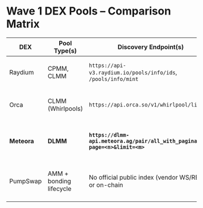 ﻿# Wave 1 DEX Pools – Comparison Matrix

| DEX         | Pool Type(s)            | Discovery Endpoint(s)                                                         |   Auth | Pagination           | Key Fields Returned                                               | WS Support | Rate Limits / ToS     | On-chain Fallback                                                   | Known Caveats                                           |
| ----------- | ----------------------- | ----------------------------------------------------------------------------- | -----: | -------------------- | ----------------------------------------------------------------- | ---------: | --------------------- | ------------------------------------------------------------------- | ------------------------------------------------------- |
| Raydium     | CPMM, CLMM              | `https://api-v3.raydium.io/pools/info/ids`, `/pools/info/mint`                |   None | Yes                  | id (pair), base/quote mints, feeBps, lpMint (CPMM)                |   gRPC/SDK | Public; cache/backoff | `getProgramAccounts` on CPMM `CPMMoo…` / CLMM `CAMMCz…`             | Legacy indexes large; prefer v3                         |
| Orca        | CLMM (Whirlpools)       | `https://api.orca.so/v1/whirlpool/list`                                       |   None | Large list (single)  | address, tokenA.mint/tokenB.mint, feeRateBps, tickSpacing         |       None | Be courteous          | `getProgramAccounts` on `whirLbMi…` (may be blocked on some RPCs)   | Details route may return diagnostic wrapper             |
| **Meteora** | **DLMM**                | **`https://dlmm-api.meteora.ag/pair/all_with_pagination?page=<n>&limit=<m>`** |   None | **Yes (page/limit)** | address, **mint_x/mint_y**, **bin_step**, **base_fee_percentage** |       None | Be courteous          | `getProgramAccounts` on `LBUZKhRx…`; decode with `@meteora-ag/dlmm` | Use `/pair/*` (not `/pools/*`); dedupe duplicates       |
| PumpSwap    | AMM + bonding lifecycle | No official public index (vendor WS/REST) or on-chain                         | Varies | Varies               | pool address, base/quote mints, status                            |  Vendor WS | Vendor quotas/ToS     | Scan PumpSwap program; parse pool state to derive mints             | Ecosystem fragmented; rely primarily on on-chain/vendor |

